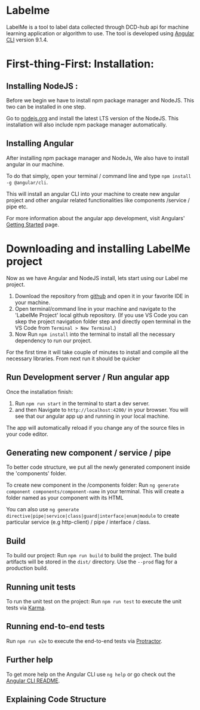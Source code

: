 # Labelme

LabelMe is a tool to label data collected through DCD-hub api for machine learning application or algorithm to use.
The tool is developed using [Angular CLI](https://github.com/angular/angular-cli) version 9.1.4.

# First-thing-First: Installation:

## Installing NodeJS :

Before we begin we have to install npm package manager and NodeJS. This two can be installed in one step.

Go to [nodejs.org]("https://nodejs.org") and install the latest LTS version of the NodeJS. This installation will also include npm package manager automatically.

## Installing Angular

After installing npm package manager and NodeJs, We also have to install angular in our machine.

To do that simply, open your terminal / command line and type `npm install -g @angular/cli`.

This will install an angular CLI into your machine to create new angular project and other angular related functionalities like components /service / pipe etc.

For more information about the angular app development, visit Angulars' [Getting Started](https://angular.io) page.

# Downloading and installing LabelMe project

Now as we have Angular and NodeJS install, lets start using our Label me project.

1. Download the repository from [github](https://github.com/datacentricdesign/labelme) and open it in your favorite IDE in your machine.
2. Open terminal/command line in your machine and navigate to the 'LabelMe Project' local github repository. (If you use VS Code you can skep the project navigation folder step and directly open terminal in the VS Code from `Terminal > New Terminal`.)
3. Now Run `npm install` into the terminal to install all the necessary dependency to run our project.

For the first time it will take couple of minutes to install and compile all the necessary libraries. From next run it should be quicker

## Run Development server / Run angular app

Once the installation finish:

1. Run `npm run start` in the terminal to start a dev server.
2. and then Navigate to `http://localhost:4200/` in your browser. You will see that our angular app up and running in your local machine.

The app will automatically reload if you change any of the source files in your code editor.

## Generating new component / service / pipe

To better code structure, we put all the newly generated component inside the 'components' folder.

To create new component in the /components folder: Run `ng generate component components/component-name` in your terminal.
This will create a folder named as your component with its HTML

You can also use `ng generate directive|pipe|service|class|guard|interface|enum|module` to create particular service (e.g http-client) / pipe / interface / class.

## Build

To build our project: Run `npm run build` to build the project.
The build artifacts will be stored in the `dist/` directory. Use the `--prod` flag for a production build.

## Running unit tests

To run the unit test on the project: Run `npm run test` to execute the unit tests via [Karma](https://karma-runner.github.io).

## Running end-to-end tests

Run `npm run e2e` to execute the end-to-end tests via [Protractor](http://www.protractortest.org/).

## Further help

To get more help on the Angular CLI use `ng help` or go check out the [Angular CLI README](https://github.com/angular/angular-cli/blob/master/README.md).

## Explaining Code Structure
